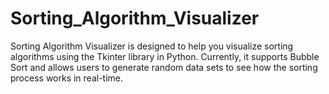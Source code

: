 # Sorting_Algorithm_Visualizer
Sorting Algorithm Visualizer is designed to help you visualize sorting algorithms using the Tkinter library in Python. Currently, it supports Bubble Sort and allows users to generate random data sets to see how the sorting process works in real-time.
